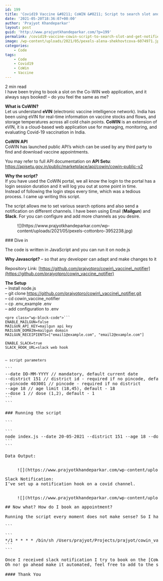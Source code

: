 ```yaml
---
id: 199
title: 'Covid19 Vaccine &#8211; CoWIN &#8211; Script to search slot and get notified.'
date: '2021-05-20T18:36:07+00:00'
author: 'Prajyot Khandeparkar'
layout: post
guid: 'http://www.prajyotkhandeparkar.com/?p=199'
permalink: /covid19-vaccine-cowin-script-to-search-slot-and-get-notified/
image: /wp-content/uploads/2021/05/pexels-alena-shekhovtcova-6074971.jpg
categories:
    - Code
tags:
    - Code
    - Covid19
    - CoWin
    - Vaccine
---
```


<span class="rt-reading-time" style="display: block;"><span class="rt-label rt-prefix"></span> <span class="rt-time">2</span> <span class="rt-label rt-postfix">min read</span></span>I have been trying to book a slot on the Co-WIN web application, and it always says booked! – do you feel the same as me?

**What is CoWIN?**   
Let us understand **eVIN** (electronic vaccine intelligence network). India has been using eVIN for real-time information on vaccine stocks and flows, and storage temperatures across all cold chain points. **CoWIN** is an extension of eVIN, it is a cloud-based web application use for managing, monitoring, and evaluating Covid-19 vaccination in India.

**CoWIN API**  
CoWIN has launched public API’s which can be used by any third party to find and download vaccine appointments.  
  
You may refer to full API documentation on **API Setu**: <https://apisetu.gov.in/public/marketplace/api/cowin/cowin-public-v2>

**Why the script?**  
If you have used the CoWIN portal, we all know the login to the portal has a login session duration and it will log you out at some point in time.   
Instead of following the login steps every time, which was a tedious process. I came up writing this script.  
  
The script allows me to set various search options and also send a notification on different channels. I have been using Email (**Mailgun**) and **Slack**. For you can configure and add more channels as you desire.

<div class="wp-block-image"><figure class="aligncenter size-large is-resized">![](https://www.prajyotkhandeparkar.com/wp-content/uploads/2021/05/pexels-cottonbro-3952238.jpg)</figure></div>### Dive in

The code is written in JavaScript and you can run it on node.js

**Why Javascript?** – so that any developer can adapt and make changes to it  
  
Repository Link: [https://github.com/prajyotpro/cowin\_vaccine\_notifier](https://github.com/prajyotpro/cowin_vaccine_notifier)

**The Setup**  
– Install node.js  
– git clone https://github.com/prajyotpro/cowin\_vaccine\_notifier.git  
– cd cowin\_vaccine\_notifier  
– cp .env\_example .env  
– add configuration to .env

```
<pre class="wp-block-code">```
ENABLE_MAILGUN=false
MAILGUN_API_KEY=mailgun api key
MAILGUN_DOMAIN=mailgun domain
MAILGUN_RECEIPIENTS=["email1@example.com", "email2@example.com"]

ENABLE_SLACK=true
SLACK_HOOK_URL=slack web hook
```
```

– script parameters

```
<pre class="wp-block-code">```
--date DD-MM-YYYY // mandatory, default current date
--district 151 // district id - required if no pincode, default - 151
--pincode 403001 // pincode - required if no district
--age 18 // age limit (18,45), default - 18
--dose 1 // dose (1,2), default - 1
```
```

### Running the script

```
<pre class="wp-block-code">```
node index.js --date 20-05-2021 --district 151 --age 18 --dose 1
```
```

Data Output:

<figure class="wp-block-image size-large">![](https://www.prajyotkhandeparkar.com/wp-content/uploads/2021/05/Screenshot-2021-05-20-at-11.30.10-PM-1024x123.png)</figure>Slack Notification:   
I’ve set up a notification hook on a covid channel.

<figure class="wp-block-image size-large">![](https://www.prajyotkhandeparkar.com/wp-content/uploads/2021/05/Screenshot-2021-05-20-at-11.30.42-PM-1024x531.png)</figure>## Now what? How do I book an appointment?

Running the script every moment does not make sense? So I have setup a cronjob along with a shell command:

```
<pre class="wp-block-code">```
*/1 * * * * /bin/sh /Users/prajyot/Projects/prajyot/cowin_vaccine_notifier/script.sh
```
```

Once I received slack notification I try to book on the [CoWIN web portal](https://selfregistration.cowin.gov.in/),   
Oh no! go ahead make it automated, feel free to add to the script and auto book an appointment – explore and explode 🙂

#### Thank You